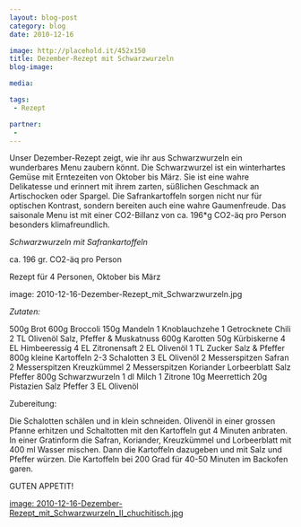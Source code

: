 ```yaml
---
layout: blog-post
category: blog
date: 2010-12-16

image: http://placehold.it/452x150
title: Dezember-Rezept mit Schwarzwurzeln 
blog-image: 

media: 

tags:
 - Rezept

partner:
 - 
---
```


Unser Dezember-Rezept zeigt, wie ihr aus Schwarzwurzeln ein wunderbares Menu zaubern könnt. Die Schwarzwurzel ist ein winterhartes Gemüse mit Erntezeiten von Oktober bis März. Sie ist eine wahre Delikatesse und erinnert mit ihrem zarten, süßlichen Geschmack an Artischocken oder Spargel. Die Safrankartoffeln sorgen nicht nur für optischen Kontrast, sondern bereiten auch eine wahre Gaumenfreude. Das saisonale Menu ist mit einer CO2-Billanz von ca. 196*g CO2-äq pro Person besonders klimafreundlich.

*Schwarzwurzeln mit Safrankartoffeln*

ca. 196 gr. CO2-äq pro Person

Rezept für 4 Personen, Oktober bis März  

image: 2010-12-16-Dezember-Rezept_mit_Schwarzwurzeln.jpg

_Zutaten:_

500g Brot
600g Broccoli
150g Mandeln
1 Knoblauchzehe 
1 Getrocknete Chili
2 TL Olivenöl
Salz, Pfeffer & Muskatnuss 
600g Karotten
50g Kürbiskerne
4 EL Himbeeressig
4 EL Zitronensaft
2 EL Olivenöl
1 TL Zucker
Salz & Pfeffer
800g kleine Kartoffeln
2-3 Schalotten
3 EL Olivenöl
2 Messerspitzen Safran
2 Messerspitzen Kreuzkümmel
2 Messerspitzen Koriander
Lorbeerblatt
Salz
Pfeffer
800g Schwarzwurzeln
1 dl Milch
1 Zitrone
10g Meerrettich
20g Pistazien
Salz
Pfeffer
3 EL Olivenöl

 
Zubereitung:

Die Schalotten schälen und in klein schneiden. Olivenöl in einer grossen Pfanne erhitzen und Schaltotten mit den Kartoffeln gut 4 Minuten anbraten. In einer Gratinform die Safran, Koriander, Kreuzkümmel und Lorbeerblatt mit 400 ml Wasser mischen. Dann die Kartoffeln dazugeben und mit Salz und Pfeffer würzen. Die Kartoffeln bei 200 Grad für 40-50 Minuten im Backofen garen.

 

 

GUTEN APPETIT!

[image: 2010-12-16-Dezember-Rezept_mit_Schwarzwurzeln_II_chuchitisch.jpg][1]

[1]: http://www.chuchitisch.ch/recipes/


